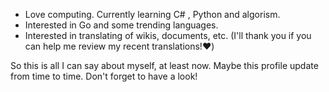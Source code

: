 - Love computing. Currently learning C# , Python and algorism.
- Interested in Go and some trending languages.
- Interested in translating of wikis, documents, etc. (I'll thank you if you can help me review my recent translations!❤️)

So this is all I can say about myself, at least now. 
Maybe this profile update from time to time. Don't forget to have a look!

<!---
Sunnyboy971/Sunnyboy971 is a ✨ special ✨ repository because its `README.md` (this file) appears on your GitHub profile.
You can click the Preview link to take a look at your changes.
--->
